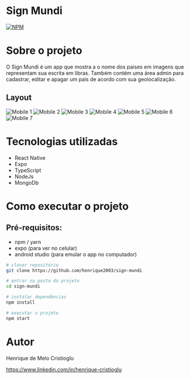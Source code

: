 # Sign Mundi
[![NPM](https://img.shields.io/npm/l/react)](https://github.com/devsuperior/sds1-wmazoni/blob/master/LICENSE) 

# Sobre o projeto

O Sign Mundi é um app que mostra a o nome dos paises em imagens que representam sua escrita em libras.
Também contém uma área admin para cadastrar, editar e apagar um pais de acordo com sua geolocalização.

## Layout
![Mobile 1](https://github.com/henrique2003/sign-mundi/blob/main/src/assets/screenshots/app-1.PNG) ![Mobile 2](https://github.com/henrique2003/sign-mundi/blob/main/src/assets/screenshots/app-2.PNG)
![Mobile 3](https://github.com/henrique2003/sign-mundi/blob/main/src/assets/screenshots/app-3.PNG) ![Mobile 4](https://github.com/henrique2003/sign-mundi/blob/main/src/assets/screenshots/app-4.PNG)
![Mobile 5](https://github.com/henrique2003/sign-mundi/blob/main/src/assets/screenshots/app-5.PNG) ![Mobile 6](https://github.com/henrique2003/sign-mundi/blob/main/src/assets/screenshots/app-1.PNG)
![Mobile 7](https://github.com/henrique2003/sign-mundi/blob/main/src/assets/screenshots/app-7.PNG)


# Tecnologias utilizadas
- React Native
- Expo
- TypeScript
- NodeJs
- MongoDb

# Como executar o projeto

## Pré-requisitos:
- npm / yarn
- expo (para ver no celular)
- android studio (para emular o app no computador)


```bash
# clonar repositório
git clone https://github.com/henrique2003/sign-mundi

# entrar na pasta do projeto
cd sign-mundi

# instalar dependências
npm install

# executar o projeto
npm start
```

# Autor

Henrique de Melo Cristioglu

https://www.linkedin.com/in/henrique-cristioglu
